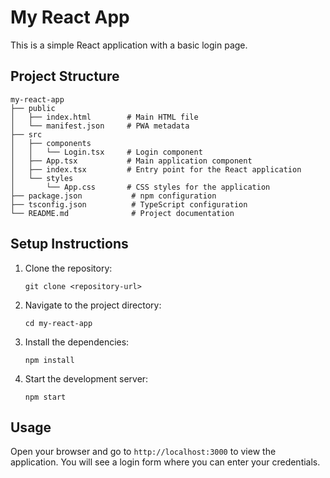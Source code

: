 # My React App

This is a simple React application with a basic login page.

## Project Structure

```
my-react-app
├── public
│   ├── index.html        # Main HTML file
│   └── manifest.json     # PWA metadata
├── src
│   ├── components
│   │   └── Login.tsx     # Login component
│   ├── App.tsx           # Main application component
│   ├── index.tsx         # Entry point for the React application
│   └── styles
│       └── App.css       # CSS styles for the application
├── package.json           # npm configuration
├── tsconfig.json          # TypeScript configuration
└── README.md              # Project documentation
```

## Setup Instructions

1. Clone the repository:
   ```
   git clone <repository-url>
   ```

2. Navigate to the project directory:
   ```
   cd my-react-app
   ```

3. Install the dependencies:
   ```
   npm install
   ```

4. Start the development server:
   ```
   npm start
   ```

## Usage

Open your browser and go to `http://localhost:3000` to view the application. You will see a login form where you can enter your credentials.